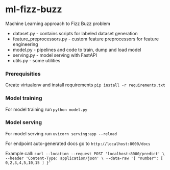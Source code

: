 # ml-fizz-buzz
Machine Learning approach to Fizz Buzz problem
- dataset.py - contains scripts for labeled dataset generation
- feature_preprocessors.py - custom feature preprocessors for feature engineering
- model.py - pipelines and code to train, dump and load model
- serving.py - model serving with FastAPI
- utils.py - some utilities
### Prerequisities
Create virtualenv and install requirements `pip install -r requirements.txt`
### Model training
For model training run `python model.py`
### Model serving
For model serving run `uvicorn serving:app --reload`

For endpoint auto-generated docs go to `http://localhost:8000/docs`

Example call: `curl --location --request POST 'localhost:8000/predict' \
--header 'Content-Type: application/json' \
--data-raw '{
  "number": [
    0,2,3,4,5,10,15
  ]
}'`
